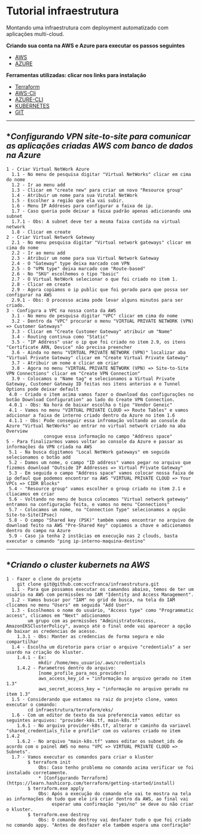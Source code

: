 # Tutorial infraestrutura

Montando uma infraestrutura com deployment automatizado com aplicações multi-cloud.

**Criando sua conta na AWS e Azure para executar os passos seguintes**
  * [AWS](https://aws.amazon.com/premiumsupport/knowledge-center/create-and-activate-aws-account/)
  * [AZURE](https://azure.microsoft.com/en-us/free/search/?&ef_id=Cj0KCQjw6ar4BRDnARIsAITGzlBZcWUpKQEvvPfJj7WTrwAq9z2m7yYttgZYmOOqKsT-SlC7HBxmibcaAnmQEALw_wcB:G:s&OCID=AID2100014_SEM_Cj0KCQjw6ar4BRDnARIsAITGzlBZcWUpKQEvvPfJj7WTrwAq9z2m7yYttgZYmOOqKsT-SlC7HBxmibcaAnmQEALw_wcB:G:s&dclid=CjgKEAjw6ar4BRDimfbH0p7znRYSJABLJXnin26MZ93jiWKaMa3wUerzn6ovuHkb0njVmse9a15ViPD_BwE)
  
**Ferramentas utilizadas: clicar nos links para instalação**
  * [Terraform](https://www.terraform.io/downloads.html)
  * [AWS-Cli](https://docs.aws.amazon.com/pt_br/cli/latest/userguide/install-cliv2.html)
  * [AZURE-CLI](https://docs.microsoft.com/pt-br/cli/azure/install-azure-cli?view=azure-cli-latest)
  * [KUBERNETES](https://kubernetes.io/docs/tasks/tools/install-kubectl/)
  * [GIT](https://git-scm.com/downloads)
***

## **Configurando VPN site-to-site para comunicar as aplicações criadas AWS com banco de dados na Azure*

```
1 - Criar Virtual NetWork Azure
  1.1 - No menu de pesquisa digitar "Virtual NetWorks" clicar em cima do nome
  1.2 - Ir ao menu add
  1.3 - Clicar em "create new" para criar um novo "Resource group"
  1.4 - Atribuir um nome para sua Virutal NetWork
  1.5 - Escolher a região que ela vai subir.
  1.6 - Menu IP Addreses para configurar a faixa de ip.
  1.7 - Caso queria pode deixar a faixa padrão apenas adicionando uma subnet
  1.7.1 - Obs: A subnet deve ter a mesma faixa contida na virtual network
  1.8 - Clicar em create
2 - Criar Virtual Network Gateway
  2.1 - No menu pesquisa digitar "Virtual network gateways" clicar em cima do nome
  2.2 - Ir ao menu add
  2.3 - Atribuir um nome para sua Virtual Network Gateway
  2.4 - O "Gateway" type deixa marcado com VPN
  2.5 - O "VPN type" deixa marcado com "Route-based"
  2.6 - No "SKU" escolhemos o tipo "basic"
  2.7 - O Virtual NetWork selecionar o que foi criado no item 1.
  2.8 - Clicar em create
  2.9 - Agora copiamos o ip public que foi gerado para que possa ser configurar na AWS
  2.9.1 - Obs: O processo acima pode levar alguns minutos para ser criado.
3 - Configura a VPC na nossa conta da AWS
  3.1 - No menu de pesquisa digitar "VPC" clicar em cima do nome
  3.2 - Dentro da "VPC" procurar o menu "VIRTUAL PRIVATE NETWORK (VPN) => Customer Gateways"
  3.3 - Clicar em "Create Customer Gateway" atribuir um "Name"
  3.4 - Routing continua como "Static"
  3.5 - "IP Address" usar o ip que foi criado no item 2.9, os itens "Certificate ARN, Device" não precisa preencher
  3.6 - Ainda no menu "VIRTUAL PRIVATE NETWORK (VPN)" localizar aba "Virtual Private Gateway" clicar em "Create Virtual Private Gateway"
  3.7 - Atribuir um nome e clicar em criar
  3.8 - Agora no menu "VIRTUAL PRIVATE NETWORK (VPN) => Site-to-Site VPN Connections" clicar em "Create VPN Connection"
  3.9 - Colocamos o "Name tag" e selecionamos a Virtual Private Gateway, Customer Gateway ID feitas nos itens anterios e o Tunnel Options pode deixar default
 4.0 - Criado o item acima vamos fazer o download das configurações no botão Download Configuration" ao lado do Create VPN Connection.
 4.0.1 - Obs: Na hora de baixar escolha o tipo "Vendor Geneic"
 4.1 - Vamos no menu "VIRTUAL PRIVATE CLOUD => Route Tables" e vamos adicionar a faixa de interno criado dentro da Azure no item 1.6
 4.1.1 - Obs: Pode conseguir essa infromação voltando ao console da Azure "Virtual NetWorks" ao entrar no virtual network criado na aba Overview 
              consgue essa informação no campo "Address space"
5 - Para finalizarmos vamos voltar ao console da Azure e passar as informações da VPN criada na AWS
 5.1 - Na busca digitamos "Local NetWork gateways" em seguida selecionamos o botão add
 5.2 - Damos um nome, o campo "ID address" vamos pegar no arquivo que fizemos download "Outside IP Addresses => Virtual Private Gateway"
 5.3 - Em seguida o campo "Address space" vamos colocar nossa faixa de ip defaul que podemos encontrar na AWS "VIRTUAL PRIVATE CLOUD => Your VPCs => CIDR Blocks"
 5.4 - "Resource group" vamos escolher o group criado no item 2.1 e cliacamos em criar
 5.6 - Voltando no menu de busca colocamos "Virtual network gateway" entramos na configuração feita, e vamos no menu "Connections"
 5.7 - Colocamos um nome, no "Connection Type" selecionamos a opção Site-to-Site(IPsec)
 5.8 - O campo "Shared key (PSK)" também vamos encontrar no arquivo de download feito na AWS "Pre-Shared Key" copiamos a chave e adicionamos dentro do campo na Azure
 5.9 - Caso ja tenha 2 instâcias em execução nas 2 clouds, basta executar o comando "ping ip-interno-maquina-destino"
```
***

## **Criando o cluster kubernets na AWS*

```
1 - Fazer o clone do projeto
    git clone git@github.com:vccfranca/infraestrutura.git
  1.1 - Para que possamos executar os camandos abaixo, temos de ter um usuário na AWS com permissões no IAM "Identity and Access Management".
  1.2 - Vamos buscar por "IAM" no grid de busca, na tela do IAM clicamos no menu "Users" em seguida "Add User"
  1.3 - Escolhemos o nome do usuário, "Access type" como "Programmatic access", clicamos em "Next" adicionamos 
        um grupo com as permissões "AdministratorAccess, AmazonEKSClusterPolicy", avanço até o final onde vai aparecer a opção de baixar as credencias de acesso.
    1.3.1 - Obs: Manter as credencias de forma segura e não compartilhar
  1.4 - Escolha um diretorio para criar o arquivo "credentials" a ser usardo na criação do kluster.
    1.4.1 - Ex:
            mkdir /home/meu_usuario/.aws/credentials
    1.4.2 - Parametros dentro do arquivo: 
            [nome_profile_para_nos_providers]
            aws_access_key_id = "informação no arquivo gerado no item 1.3"
            aws_secret_access_key = "informação no arquivo gerado no item 1.3"
  1.5 - Considerando que estamos na raiz do projeto clone, vamos executar o comando:
        cd infraestrutura/terraform/eks/
  1.6 - Com um editor de texto da sua preferencia vamos editar os seguintes arquivos: "provider-k8s.tf, main-k8s.tf"
    1.6.1 - No arquivo provider-k8s.tf, alterar o caminho da variavel "shared_credentials_file e profile" com os valores criado no item 1.4.2
    1.6.2 - No arquivo "main-k8s.tf" vamos editar os subnet_ids de acordo com o painel AWS no menu "VPC => VIRTUAL PRIVATE CLOUD => Subnets".        
  1.7 - Vamos executar os comandos para criar o kluster
        $ terraform init
            Obs: Caso tenho problema no comando acima verificar se foi instalado corretamente.
            * [Configurando Terraform](https://learn.hashicorp.com/terraform/getting-started/install)
        $ terraform.exe apply
            Obs: Após a execução do comando ele vai te mostra na tela as informações de tudo que ele irá criar dentro da AWS, ao final vai 
                 esperar uma confirmação "yes/no" se deve ou não criar o kluster.
        $ terraform.exe destroy
            Obs: O comando destroy vai desfazer tudo o que foi criado no comando appy. "Antes de desfazer ele também espera uma confiração"
        
            
             
  
  
```



